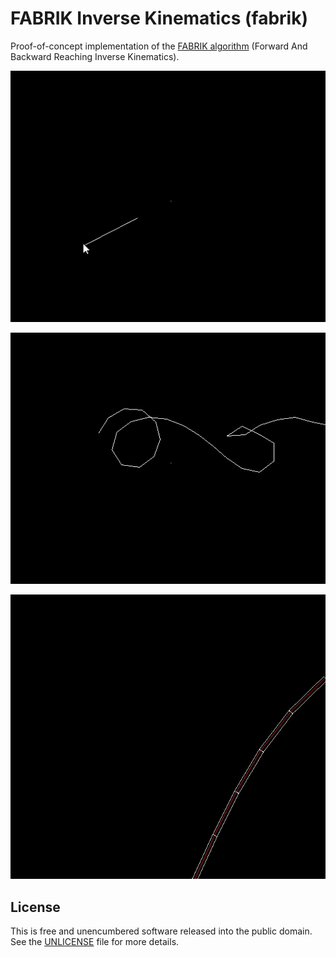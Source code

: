 # FABRIK Inverse Kinematics (fabrik)

Proof-of-concept implementation of the [FABRIK algorithm](FABRIK.pdf) (Forward And Backward Reaching Inverse Kinematics).

![](docs/phase1.gif)

![](docs/phase2.gif)

![](docs/phase3.gif)

## License

This is free and unencumbered software released into the public domain. See the [UNLICENSE](UNLICENSE) file for more details.
